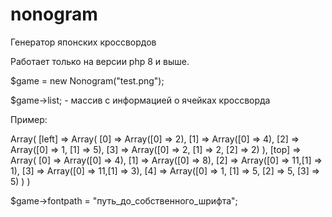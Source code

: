 # nonogram
Генератор японских кроссвордов

Работает только на версии php 8 и выше.

$game = new Nonogram("test.png");

$game->list; - массив с информацией о ячейках кроссворда

Пример:

Array(
    [left] => Array(
        [0] => Array([0] => 2),
        [1] => Array([0] => 4),
        [2] => Array([0] => 1, [1] => 5),
        [3] => Array([0] => 2, [1] => 2, [2] => 2)
    ),
    [top] => Array(
        [0] => Array([0] => 4),
        [1] => Array([0] => 8),
        [2] => Array([0] => 11,[1] => 1),
        [3] => Array([0] => 11,[1] => 3),
        [4] => Array([0] => 1, [1] => 5, [2] => 5, [3] => 5)
    )
)

$game->fontpath = "путь_до_собственного_шрифта";

